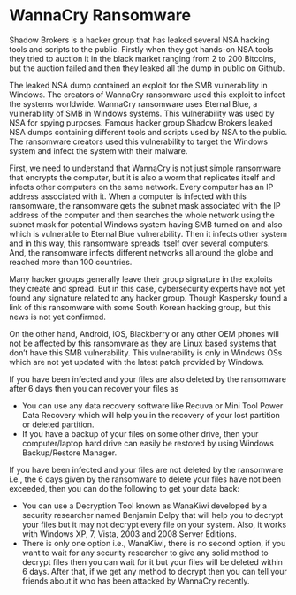 # WannaCry Ransomware


Shadow Brokers is a hacker group that has leaked several NSA hacking tools and scripts to the public. Firstly when they got hands-on NSA tools they tried to auction it in the black market ranging from 2 to 200 Bitcoins, but the auction failed and then they leaked all the dump in public on Github.

The leaked NSA dump contained an exploit for the SMB vulnerability in Windows. The creators of WannaCry ransomware used this exploit to infect the systems worldwide. WannaCry ransomware uses Eternal Blue, a vulnerability of SMB in Windows systems. This vulnerability was used by NSA for spying purposes. Famous hacker group Shadow Brokers leaked NSA dumps containing different tools and scripts used by NSA to the public. The ransomware creators used this vulnerability to target the Windows system and infect the system with their malware.

First, we need to understand that WannaCry is not just simple ransomware that encrypts the computer, but it is also a worm that replicates itself and infects other computers on the same network. Every computer has an IP address associated with it. When a computer is infected with this ransomware, the ransomware gets the subnet mask associated with the IP address of the computer and then searches the whole network using the subnet mask for potential Windows system having SMB turned on and also which is vulnerable to Eternal Blue vulnerability. Then it infects other system and in this way, this ransomware spreads itself over several computers. And, the ransomware infects different networks all around the globe and reached more than 100 countries.

Many hacker groups generally leave their group signature in the exploits they create and spread. But in this case, cybersecurity experts have not yet found any signature related to any hacker group. Though Kaspersky found a link of this ransomware with some South Korean hacking group, but this news is not yet confirmed.

On the other hand, Android, iOS, Blackberry or any other OEM phones will not be affected by this ransomware as they are Linux based systems that don’t have this SMB vulnerability. This vulnerability is only in Windows OSs which are not yet updated with the latest patch provided by Windows.

If you have been infected and your files are also deleted by the ransomware after 6 days then you can recover your files as

- You can use any data recovery software like Recuva or Mini Tool Power Data Recovery which will help you in the recovery of your lost partition or deleted partition.
- If you have a backup of your files on some other drive, then your computer/laptop hard drive can easily be restored by using Windows Backup/Restore Manager.

If you have been infected and your files are not deleted by the ransomware i.e., the 6 days given by the ransomware to delete your files have not been exceeded, then you can do the following to get your data back:

- You can use a Decryption Tool known as WanaKiwi developed by a security researcher named Benjamin Delpy that will help you to decrypt your files but it may not decrypt every file on your system. Also, it works with Windows XP, 7, Vista, 2003 and 2008 Server Editions.
- There is only one option i.e., WanaKiwi, there is no second option, if you want to wait for any security researcher to give any solid method to decrypt files then you can wait for it but your files will be deleted within 6 days. After that, if we get any method to decrypt then you can tell your friends about it who has been attacked by WannaCry recently.